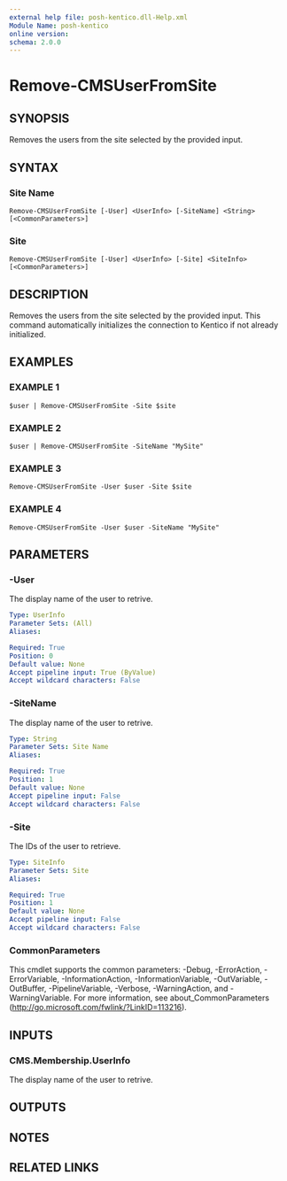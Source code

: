 ```yaml
---
external help file: posh-kentico.dll-Help.xml
Module Name: posh-kentico
online version:
schema: 2.0.0
---
```


# Remove-CMSUserFromSite

## SYNOPSIS
Removes the users from the site selected by the provided input.

## SYNTAX

### Site Name
```
Remove-CMSUserFromSite [-User] <UserInfo> [-SiteName] <String> [<CommonParameters>]
```

### Site
```
Remove-CMSUserFromSite [-User] <UserInfo> [-Site] <SiteInfo> [<CommonParameters>]
```

## DESCRIPTION
Removes the users from the site selected by the provided input.
This command automatically initializes the connection to Kentico if not already initialized.

## EXAMPLES

### EXAMPLE 1
```
$user | Remove-CMSUserFromSite -Site $site
```

### EXAMPLE 2
```
$user | Remove-CMSUserFromSite -SiteName "MySite"
```

### EXAMPLE 3
```
Remove-CMSUserFromSite -User $user -Site $site
```

### EXAMPLE 4
```
Remove-CMSUserFromSite -User $user -SiteName "MySite"
```

## PARAMETERS

### -User
The display name of the user to retrive.

```yaml
Type: UserInfo
Parameter Sets: (All)
Aliases:

Required: True
Position: 0
Default value: None
Accept pipeline input: True (ByValue)
Accept wildcard characters: False
```

### -SiteName
The display name of the user to retrive.

```yaml
Type: String
Parameter Sets: Site Name
Aliases:

Required: True
Position: 1
Default value: None
Accept pipeline input: False
Accept wildcard characters: False
```

### -Site
The IDs of the user to retrieve.

```yaml
Type: SiteInfo
Parameter Sets: Site
Aliases:

Required: True
Position: 1
Default value: None
Accept pipeline input: False
Accept wildcard characters: False
```

### CommonParameters
This cmdlet supports the common parameters: -Debug, -ErrorAction, -ErrorVariable, -InformationAction, -InformationVariable, -OutVariable, -OutBuffer, -PipelineVariable, -Verbose, -WarningAction, and -WarningVariable.
For more information, see about_CommonParameters (http://go.microsoft.com/fwlink/?LinkID=113216).

## INPUTS

### CMS.Membership.UserInfo
The display name of the user to retrive.

## OUTPUTS

## NOTES

## RELATED LINKS
